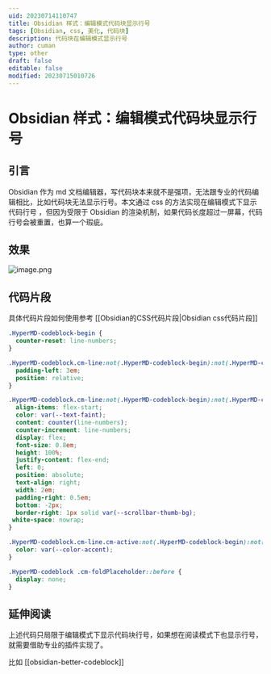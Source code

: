 ```yaml
---
uid: 20230714110747
title: Obsidian 样式：编辑模式代码块显示行号
tags: [Obsidian, css, 美化, 代码块]
description: 代码块在编辑模式显示行号
author: cuman
type: other
draft: false
editable: false
modified: 20230715010726
---
```


# Obsidian 样式：编辑模式代码块显示行号

## 引言

Obsidian 作为 md 文档编辑器，写代码块本来就不是强项，无法跟专业的代码编辑相比，比如代码块无法显示行号。本文通过 css 的方法实现在编辑模式下显示代码行号 ，但因为受限于 Obsidian 的渲染机制，如果代码长度超过一屏幕，代码行号会被重置，也算一个瑕疵。

## 效果

![image.png](https://cdn.pkmer.cn/images/202307141144679.png!pkmer)

## 代码片段

具体代码片段如何使用参考 [[Obsidian的CSS代码片段|Obsidian css代码片段]]

```css
.HyperMD-codeblock-begin {
  counter-reset: line-numbers;
}

.HyperMD-codeblock.cm-line:not(.HyperMD-codeblock-begin):not(.HyperMD-codeblock-end) {
  padding-left: 3em;
  position: relative;
}

.HyperMD-codeblock.cm-line:not(.HyperMD-codeblock-begin):not(.HyperMD-codeblock-end)::after {
  align-items: flex-start;
  color: var(--text-faint);
  content: counter(line-numbers);
  counter-increment: line-numbers;
  display: flex;
  font-size: 0.8em;
  height: 100%;
  justify-content: flex-end;
  left: 0;
  position: absolute;
  text-align: right;
  width: 2em;
  padding-right: 0.5em;
  bottom: -2px;
  border-right: 1px solid var(--scrollbar-thumb-bg);
 white-space: nowrap;
}

.HyperMD-codeblock.cm-line.cm-active:not(.HyperMD-codeblock-begin):not(.HyperMD-codeblock-end)::after {
  color: var(--color-accent);
}

.HyperMD-codeblock .cm-foldPlaceholder::before {
  display: none;
}

```

## 延伸阅读

上述代码只局限于编辑模式下显示代码块行号，如果想在阅读模式下也显示行号，就需要借助专业的插件实现了。

比如 [[obsidian-better-codeblock]]
